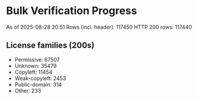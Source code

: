 ﻿# Bulk Verification Progress
As of 2025-08-28 20:51
Rows (incl. header): 117450
HTTP 200 rows: 117440

## License families (200s)
- Permissive: 67507
- Unknown: 35479
- Copyleft: 11454
- Weak-copyleft: 2453
- Public-domain: 314
- Other: 233
